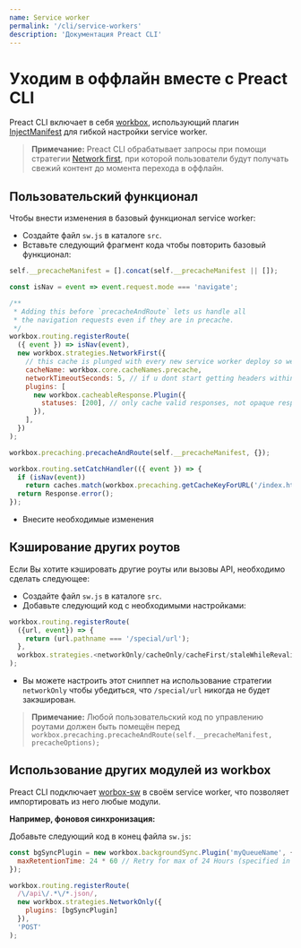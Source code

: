 ```yaml
---
name: Service worker
permalink: '/cli/service-workers'
description: 'Документация Preact CLI'
---
```


# Уходим в оффлайн вместе с Preact CLI

Preact CLI включает в себя [workbox](https://developers.google.com/web/tools/workbox), использующий плагин [InjectManifest](https://developers.google.com/web/tools/workbox/modules/workbox-webpack-plugin#injectmanifest_plugin_2) для гибкой настройки service worker.

> **Примечание:** Preact CLI обрабатывает запросы при помощи стратегии [Network first](https://developers.google.com/web/fundamentals/instant-and-offline/offline-cookbook#network-falling-back-to-cache), при которой пользователи будут получать свежий контент до момента перехода в оффлайн.

## Пользовательский функционал

Чтобы внести изменения в базовый функционал service worker:

- Создайте файл `sw.js` в каталоге `src`.
- Вставьте следующий фрагмент кода чтобы повторить базовый функционал:

```js
self.__precacheManifest = [].concat(self.__precacheManifest || []);

const isNav = event => event.request.mode === 'navigate';

/**
 * Adding this before `precacheAndRoute` lets us handle all
 * the navigation requests even if they are in precache.
 */
workbox.routing.registerRoute(
  ({ event }) => isNav(event),
  new workbox.strategies.NetworkFirst({
    // this cache is plunged with every new service worker deploy so we dont need to care about purging the cache.
    cacheName: workbox.core.cacheNames.precache,
    networkTimeoutSeconds: 5, // if u dont start getting headers within 5 sec fallback to cache.
    plugins: [
      new workbox.cacheableResponse.Plugin({
        statuses: [200], // only cache valid responses, not opaque responses e.g. wifi portal.
      }),
    ],
  })
);

workbox.precaching.precacheAndRoute(self.__precacheManifest, {});

workbox.routing.setCatchHandler(({ event }) => {
  if (isNav(event))
    return caches.match(workbox.precaching.getCacheKeyForURL('/index.html'));
  return Response.error();
});
```

- Внесите необходимые изменения

## Кэширование других роутов

Если Вы хотите кэшировать другие роуты или вызовы API, необходимо сделать следующее: 

- Создайте файл `sw.js` в каталоге `src`.
- Добавьте следующий код с необходимыми настройками:

```js
workbox.routing.registerRoute(
  ({url, event}) => {
    return (url.pathname === '/special/url');
  },
  workbox.strategies.<networkOnly/cacheOnly/cacheFirst/staleWhileRevalidate>()
);
```

- Вы можете настроить этот сниппет на использование стратегии `networkOnly` чтобы убедиться, что `/special/url` никогда не будет закэширован.

> **Примечание:** Любой пользовательский код по управлению роутами должен быть помещён перед `workbox.precaching.precacheAndRoute(self.__precacheManifest, precacheOptions);`

## Использование других модулей из workbox

Preact CLI подключает [worbox-sw](https://developers.google.com/web/tools/workbox/modules/workbox-sw) в своём service worker, что позволяет импортировать из него любые модули.

**Например, фоновоя синхронизация:**

Добавьте следующий код в конец файла `sw.js`:

```js
const bgSyncPlugin = new workbox.backgroundSync.Plugin('myQueueName', {
  maxRetentionTime: 24 * 60 // Retry for max of 24 Hours (specified in minutes)
});

workbox.routing.registerRoute(
  /\/api\/.*\/*.json/,
  new workbox.strategies.NetworkOnly({
    plugins: [bgSyncPlugin]
  }),
  'POST'
);
```
